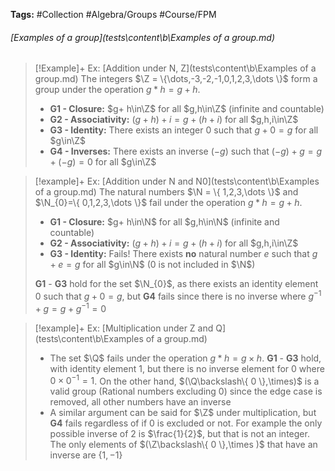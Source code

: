**Tags:** #Collection #Algebra/Groups #Course/FPM 
###### [Examples of a group](tests\content\b\Examples of a group.md)

> [!Example]+ Ex: [Addition under N, Z](tests\content\b\Examples of a group.md)
> The integers $\Z = \{\dots,-3,-2,-1,0,1,2,3,\dots \}$ form a group under the operation $g\ast h = g+h$.
> - **G1 - Closure:** $g+ h\in\Z$ for all $g,h\in\Z$ (infinite and countable)
> - **G2 - Associativity:** $(g+h)+i=g+(h+i)$ for all $g,h,i\in\Z$
> - **G3 - Identity:** There exists an integer $0$ such that $g + 0 = g$ for all $g\in\Z$
> - **G4 - Inverses:** There exists an inverse $(-g)$ such that $(-g) + g = g + (-g)=0$ for all $g\in\Z$

> [!example]+ Ex: [Addition under N and N0](tests\content\b\Examples of a group.md)
> The natural numbers $\N = \{ 1,2,3,\dots \}$ and $\N_{0}=\{ 0,1,2,3,\dots  \}$ fail under the operation $g\ast h = g+h$.
> - **G1 - Closure:** $g+ h\in\N$ for all $g,h\in\N$ (infinite and countable)
> - **G2 - Associativity:** $(g+h)+i=g+(h+i)$ for all $g,h,i\in\Z$
> - **G3 - Identity:** Fails! There exists **no** natural number $e$ such that $g + e = g$ for all $g\in\N$ ($0$ is not included in $\N$)
> 
> **G1** - **G3** hold for the set $\N_{0}$, as there exists an identity element $0$ such that $g+0=g$, but **G4** fails since there is no inverse where $g^{-1} + g = g + g^{-1} = 0$

> [!example]+ Ex: [Multiplication under Z and Q](tests\content\b\Examples of a group.md)
> - The set $\Q$ fails under the operation $g\ast h = g\times h$. **G1** - **G3** hold, with identity element $1$, but there is no inverse element for $0$ where $0 \times 0^{-1}=1$. On the other hand, $(\Q\backslash\{ 0 \},\times)$ is a valid group (Rational numbers excluding $0$) since the edge case is removed, all other numbers have an inverse
> - A similar argument can be said for $\Z$ under multiplication, but **G4** fails regardless of if $0$ is excluded or not. For example the only possible inverse of $2$ is $\frac{1}{2}$, but that is not an integer. The only elements of $(\Z\backslash\{ 0 \},\times )$ that have an inverse are $\{1,-1\}$